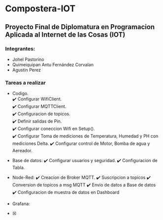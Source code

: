 # Compostera-IOT
## Proyecto Final de Diplomatura en Programacion Aplicada al Internet de las Cosas (IOT)

### Integrantes:
* Johel Pastorino
* Quimeiquipan Antu Fernández Corvalan
* Agustin Perez

### Tareas a realizar 
* Codigo.  
:heavy_check_mark: Configurar WifiClient.  
:heavy_check_mark: Configurar MQTTClient.  
:heavy_check_mark: Configuracion de topicos.  
:heavy_check_mark: Definir salidas de Pin.  
:heavy_check_mark: Configurar coneccion Wifi en Setup().  
:heavy_check_mark: Configurar Toma de mediciones de Temperatura, Humedad y PH con mediciones Delta.
:heavy_check_mark: Configurar control de Motor, Bomba de agua y Aereador.

* Base de datos:
:heavy_check_mark: Configurar usuarios y seguridad.
:heavy_check_mark: Configuracion de Tabla.

* Node-Red:
:heavy_check_mark: Creacion de Broker MQTT.
:heavy_check_mark: Suscripcion a topicos 
:heavy_check_mark: Conversion de topicos a msg MQTT
:heavy_check_mark: Envio de datos a Base de datos
:heavy_check_mark: Configuracion de muestra de datos en Dashboard 

* Grafana:
- [x] 





